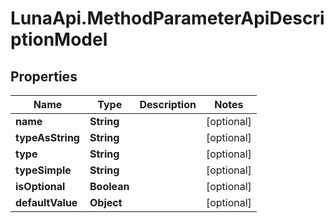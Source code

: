 # LunaApi.MethodParameterApiDescriptionModel

## Properties

Name | Type | Description | Notes
------------ | ------------- | ------------- | -------------
**name** | **String** |  | [optional] 
**typeAsString** | **String** |  | [optional] 
**type** | **String** |  | [optional] 
**typeSimple** | **String** |  | [optional] 
**isOptional** | **Boolean** |  | [optional] 
**defaultValue** | **Object** |  | [optional] 


